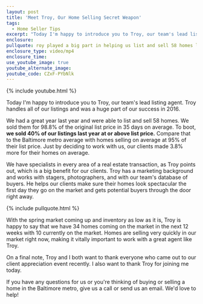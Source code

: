 ```yaml
---
layout: post
title: 'Meet Troy, Our Home Selling Secret Weapon'
tags:
  - Home Seller Tips
excerpt: "Today I'm happy to introduce you to Troy, our team's lead listing agent. Troy handles all of our listings and was a huge part of our success in 2016."
enclosure:
pullquote: roy played a big part in helping us list and sell 58 homes last year.
enclosure_type: video/mp4
enclosure_time:
use_youtube_image: true
youtube_alternate_image:
youtube_code: CZxF-PYbNlk
---
```



{% include youtube.html %}

Today I'm happy to introduce you to Troy, our team's lead listing agent. Troy handles all of our listings and was a huge part of our success in 2016.

We had a great year last year and were able to list and sell 58 homes. We sold them for 98.8% of the original list price in 35 days on average. To boot, **we sold 40% of our listings last year at or above list price.** Compare that to the Baltimore metro average with homes selling on average at 95% of their list price. Just by deciding to work with us, our clients made 3.8% more for their homes on average.

We have specialists in every area of a real estate transaction, as Troy points out, which is a big benefit for our clients. Troy has a marketing background and works with stagers, photographers, and with our team's database of buyers. He helps our clients make sure their homes look spectacular the first day they go on the market and gets potential buyers through the door right away.

{% include pullquote.html %}

With the spring market coming up and inventory as low as it is, Troy is happy to say that we have 34 homes coming on the market in the next 12 weeks with 10 currently on the market. Homes are selling very quickly in our market right now, making it vitally important to work with a great agent like Troy.

On a final note, Troy and I both want to thank everyone who came out to our client appreciation event recently. I also want to thank Troy for joining me today.

If you have any questions for us or you're thinking of buying or selling a home in the Baltimore metro, give us a call or send us an email. We'd love to help!